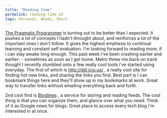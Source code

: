 ```yaml
---
title: "Reading time"
permalink: reading-time-24
tags: Personal, Books, Short
---
```


[The Pragmatic Programmer] is turning out to be better than I expected. It pushes a lot of concepts I hadn't throught about, and reinforces a lot of the important ones I don't follow. It gives the highest emphesis to continual learning and constant self evaluation. I'm looking forward to reading more, if i can stay awake long enough. This past week i've been crashing earlier and earlier- - sometimes as soon as I get home. Metro threw me back on track though! I recently stumbled onto a few really cool tools i've started using everyday. The first of which is <http://del.icio.us/> , a really cool site for finding hot new links, and sharing the links you find. Best part is I can bookmark things here and they'll show up in my bookmarks at work. Great way to transfer links without emailing everything back and forth.

2nd cool find is [Bloglines] , a service for storing and reading feeds. The cool thing is that you can organize them, and glance over what you need. Think of it as Google news for blogs. Great place to access every tech blog i'm interested in at once.

  [The Pragmatic Programmer]: http://www.amazon.com/exec/obidos/tg/detail/-/020161622X/qid=1119932073/sr=8-1/ref=pd_bbs_ur_1/104-6455772-6240728?v=glance&amp;s=books&amp;n=507846
  [Bloglines]: http://www.bloglines.com/public/dyogenez
